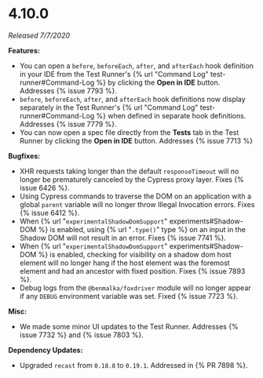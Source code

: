 # 4.10.0

*Released 7/7/2020*

**Features:**

- You can open a `before`, `beforeEach`, `after`, and `afterEach` hook definition in your IDE from the Test Runner's {% url "Command Log" test-runner#Command-Log %} by clicking the **Open in IDE** button. Addresses {% issue 7793 %}.
- `before`, `beforeEach`, `after`, and `afterEach` hook definitions now display separately in the Test Runner's {% url "Command Log" test-runner#Command-Log %} when defined in separate hook definitions. Addresses {% issue 7779 %}.
- You can now open a spec file directly from the **Tests** tab in the Test Runner by clicking the **Open in IDE** button. Addresses {% issue 7713 %}

**Bugfixes:**

- XHR requests taking longer than the default `responseTimeout` will no longer be prematurely canceled by the Cypress proxy layer. Fixes {% issue 6426 %}.
- Using Cypress commands to traverse the DOM on an application with a global `parent` variable will no longer throw Illegal Invocation errors. Fixes {% issue 6412 %}.
- When {% url "`experimentalShadowDomSupport`" experiments#Shadow-DOM %} is enabled, using {% url "`.type()`" type %} on an input in the Shadow DOM will not result in an error. Fixes {% issue 7741 %}.
- When {% url "`experimentalShadowDomSupport`" experiments#Shadow-DOM %} is enabled, checking for visibility on a shadow dom host element will no longer hang if the host element was the foremost element and had an ancestor with fixed position. Fixes {% issue 7893 %}.
- Debug logs from the `@benmalka/foxdriver` module will no longer appear if any `DEBUG` environment variable was set. Fixed {% issue 7723 %}.

**Misc:**

- We made some minor UI updates to the Test Runner. Addresses {% issue 7732 %} and {% issue 7803 %}.

**Dependency Updates:**

- Upgraded `recast` from `0.18.8` to `0.19.1`. Addressed in {% PR 7898 %}.
